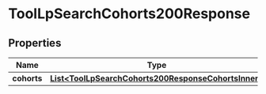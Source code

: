 

# ToolLpSearchCohorts200Response


## Properties

| Name | Type | Description | Notes |
|------------ | ------------- | ------------- | -------------|
|**cohorts** | [**List&lt;ToolLpSearchCohorts200ResponseCohortsInner&gt;**](ToolLpSearchCohorts200ResponseCohortsInner.md) |  |  |



